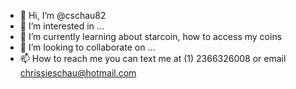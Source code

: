 - 👋 Hi, I’m @cschau82
- 👀 I’m interested in ...
- 🌱 I’m currently learning about starcoin, how to access my coins 
- 💞️ I’m looking to collaborate on ...
- 📫 How to reach me you can text me at (1) 2366326008 or email chrissieschau@hotmail.com


<!---
cschau82/cschau82 is a ✨ special ✨ repository because its `README.md` (this file) appears on your GitHub profile.
You can click the Preview link to take a look at your changes.
--->

